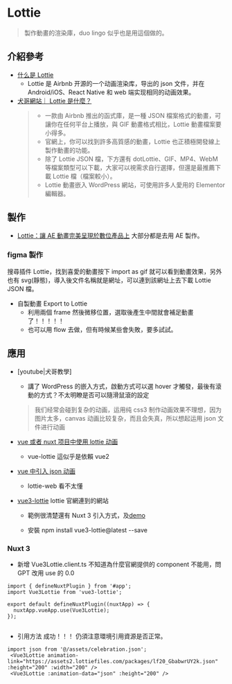 # Lottie

> 製作動畫的渲染庫，duo lingo 似乎也是用這個做的。

## 介紹參考

- [什么是 Lottie](https://zhuxinyu-znb.github.io/blog/2020-06-08-lottie.html)
  - Lottie 是 Airbnb 开源的一个动画渲染库，导出的 json 文件，并在 Android/iOS、React Native 和 web 端实现相同的动画效果。
- [犬哥網站｜ Lottie 是什麼？](https://frankknow.com/whats-lottie/)
  > - 一款由 Airbnb 推出的函式庫，是一種 JSON 檔案格式的動畫，可讓你在任何平台上播放，與 GIF 動畫格式相比，Lottie 動畫檔案要小得多。
  > - 官網上，你可以找到許多高質感的動畫，Lottie 也正積極開發線上製作動畫的功能。
  > - 除了 Lottie JSON 檔，下方還有 dotLottie、GIF、MP4、WebM 等檔案類型可以下載，大家可以視需求自行選擇，但還是最推薦下載 Lottie 檔（檔案較小）。
  > - Lottie 動畫嵌入 WordPress 網站，可使用許多人愛用的 Elementor 編輯器。

## 製作

- [Lottie：讓 AE 動畫完美呈現於數位產品上](https://www.hexschool.com/2021/01/18/2021-01-18-lottie-ae-plugin/)
大部分都是去用 AE 製作。



### figma 製作

搜尋插件 Lottie，找到喜愛的動畫按下 import as gif 就可以看到動畫效果，另外也有 svg(靜態)，導入後文件名稱就是網址，可以連到該網址上去下載 Lottie JSON 檔。

- 自製動畫 Export to Lottie
  - 利用兩個 frame 然後微移位置，選取後產生中間就會補足動畫了！！！！！
  - 也可以用 flow 去做，但有時候某些會失敗，要多試試。


## 應用

- [youtube|犬哥教學]
  - 講了 WordPress 的嵌入方式，啟動方式可以選 hover 才觸發，最後有滾動的方式？不太明瞭是否可以隨滑鼠滾的設定
  > 我们经常会碰到复杂的动画，运用纯 css3 制作动画效果不理想，因为图片太多，canvas 动画比较复杂，而且会失真，所以想起运用 json 文件进行动画

- [vue 或者 nuxt 项目中使用 lottie 动画](https://blog.csdn.net/weixin_46328739/article/details/134072901)
  - vue-lottie 這似乎是依賴 vue2
- [vue 中引入 json 动画](https://juejin.cn/post/7142706695611875358)
  - lottie-web 看不太懂
- [vue3-lottie](https://github.com/megasanjay/vue3-lottie) lottie 官網連到的網站
  - 範例很清楚還有 Nuxt 3 引入方式，及[demo](https://vue3-lottie.vercel.app/)

  - 安裝 npm install vue3-lottie@latest --save

### Nuxt 3

- 新增 Vue3Lottie.client.ts 
不知道為什麼官網提供的 component 不能用，問 GPT 改用 use 的 0.0
```
import { defineNuxtPlugin } from '#app';
import Vue3Lottie from 'vue3-lottie';

export default defineNuxtPlugin((nuxtApp) => {
  nuxtApp.vueApp.use(Vue3Lottie);
});


```

- 引用方法 成功！！！
仍須注意環境引用資源是否正常。
```
import json from '@/assets/celebration.json';
 <Vue3Lottie animation-link="https://assets2.lottiefiles.com/packages/lf20_GbabwrUY2k.json" :height="200" :width="200" />
 <Vue3Lottie :animation-data="json" :height="200" />


```